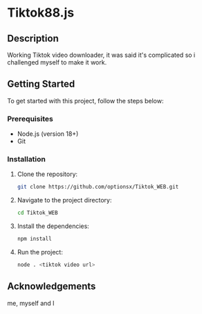 # Tiktok88.js

## Description

Working Tiktok video downloader, it was said it's complicated so i challenged myself to make it work.

## Getting Started

To get started with this project, follow the steps below:

### Prerequisites

- Node.js (version 18+)
- Git

### Installation

1. Clone the repository:

   ```bash
   git clone https://github.com/optionsx/Tiktok_WEB.git
   ```
2. Navigate to the project directory:

   ```bash
   cd Tiktok_WEB
   ```

3. Install the dependencies:

   ```bash
   npm install
   ```
5. Run the project:

   ```bash
   node . <tiktok video url>
   ```

## Acknowledgements

 me, myself and I

